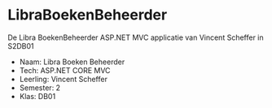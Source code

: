 # LibraBoekenBeheerder
De Libra BoekenBeheerder ASP.NET MVC applicatie van Vincent Scheffer in S2DB01

- Naam: Libra Boeken Beheerder
- Tech: ASP.NET CORE MVC
- Leerling: Vincent Scheffer
- Semester: 2
- Klas: DB01
